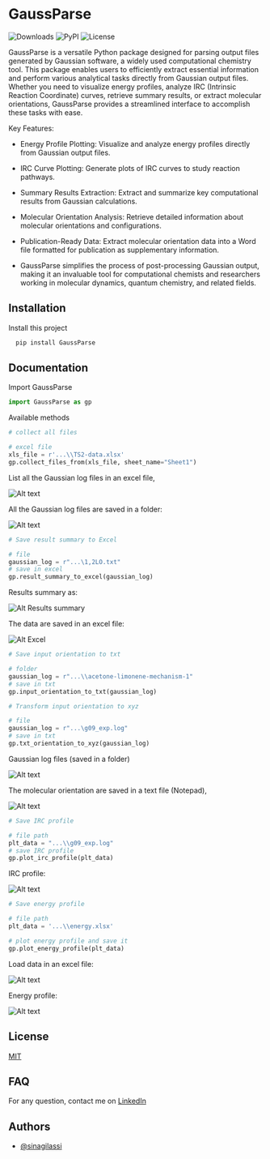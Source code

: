 # GaussParse

![Downloads](https://img.shields.io/pypi/dm/GaussParse) ![PyPI](https://img.shields.io/pypi/v/GaussParse) ![License](https://img.shields.io/pypi/l/GaussParse)

GaussParse is a versatile Python package designed for parsing output files generated by Gaussian software, a widely used computational chemistry tool. This package enables users to efficiently extract essential information and perform various analytical tasks directly from Gaussian output files. Whether you need to visualize energy profiles, analyze IRC (Intrinsic Reaction Coordinate) curves, retrieve summary results, or extract molecular orientations, GaussParse provides a streamlined interface to accomplish these tasks with ease.

Key Features:

* Energy Profile Plotting: Visualize and analyze energy profiles directly from Gaussian  output files.

* IRC Curve Plotting: Generate plots of IRC curves to study reaction pathways.
    
* Summary Results Extraction: Extract and summarize key computational results from Gaussian calculations.
    
* Molecular Orientation Analysis: Retrieve detailed information about molecular orientations and configurations.
    
* Publication-Ready Data: Extract molecular orientation data into a Word file formatted for publication as supplementary information.
    
* GaussParse simplifies the process of post-processing Gaussian output, making it an invaluable tool for computational chemists and researchers working in molecular dynamics, quantum chemistry, and related fields.

## Installation

Install this project

```bash
  pip install GaussParse
```
    
## Documentation

Import GaussParse

```python
import GaussParse as gp
```

Available methods

```python
# collect all files

# excel file
xls_file = r'...\\TS2-data.xlsx'
gp.collect_files_from(xls_file, sheet_name="Sheet1")

```

List all the Gaussian log files in an excel file,

![Alt text](https://drive.google.com/uc?export=view&id=1AM39B_p5YQKXObORiOvS_4jJnLwqmFsk)

All the Gaussian log files are saved in a folder:

![Alt text](https://drive.google.com/uc?export=view&id=1AJOlypBssDNATqbu4tyjszC1rUJJlqEZ)

```python
# Save result summary to Excel

# file
gaussian_log = r"...\1,2LO.txt"
# save in excel
gp.result_summary_to_excel(gaussian_log)
```

Results summary as:

![Alt Results summary](https://drive.google.com/uc?export=view&id=1A1aKcymJ9_W0m5L1Q7lnV8QqR1_igFf2)

The data are saved in an excel file:

![Alt Excel](https://drive.google.com/uc?export=view&id=1A8m0DQuJULAtnL7J3802LvmLOuasdben)

```python
# Save input orientation to txt

# folder
gaussian_log = r"...\\acetone-limonene-mechanism-1"
# save in txt
gp.input_orientation_to_txt(gaussian_log)

# Transform input orientation to xyz

# file
gaussian_log = r"...\g09_exp.log"
# save in txt
gp.txt_orientation_to_xyz(gaussian_log)

```

Gaussian log files (saved in a folder)

![Alt text](https://drive.google.com/uc?export=view&id=1AJOlypBssDNATqbu4tyjszC1rUJJlqEZ)

The molecular orientation are saved in a text file (Notepad), 

![Alt text](https://drive.google.com/uc?export=view&id=1AKZW9ZPGlUAHVguPnRrsSTnKrjB3RLO0)

```python
# Save IRC profile

# file path
plt_data = "...\\g09_exp.log"
# save IRC profile
gp.plot_irc_profile(plt_data)

```

IRC profile:

![Alt text](https://drive.google.com/uc?export=view&id=19qDj4djcjeooLGxhvWLfEK_9rgZIsOXA)

```python
# Save energy profile

# file path
plt_data = '...\\energy.xlsx'

# plot energy profile and save it
gp.plot_energy_profile(plt_data)
```   

Load data in an excel file:

![Alt text](https://drive.google.com/uc?export=view&id=19rKQlVjmXW3IPQYryzIUH-pjsCQVH-3e)

Energy profile:

![Alt text](https://drive.google.com/uc?export=view&id=19yZCJRZEzCZOJQesjXFCYAgfyz7kX5vd)

## License

[MIT](https://choosealicense.com/licenses/mit/)


## FAQ

For any question, contact me on [LinkedIn](https://www.linkedin.com/in/sina-gilassi/) 


## Authors

- [@sinagilassi](https://www.github.com/sinagilassi)

